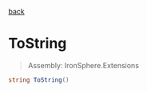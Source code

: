 ﻿

[back](/IronSphere.Extensions/types/FloatExtension)

# ToString

> Assembly: IronSphere.Extensions

```csharp
string ToString()
```



 